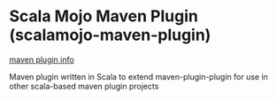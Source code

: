 Scala Mojo Maven Plugin (scalamojo-maven-plugin)
================================
[maven plugin info](http://adamcin.net/scalamojo-maven-plugin/plugin-info.html)

Maven plugin written in Scala to extend maven-plugin-plugin for use in other scala-based maven plugin projects
